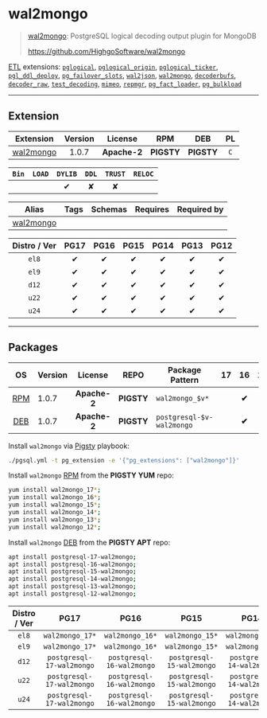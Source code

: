 # wal2mongo


> [wal2mongo](https://github.com/HighgoSoftware/wal2mongo): PostgreSQL logical decoding output plugin for MongoDB
>
> https://github.com/HighgoSoftware/wal2mongo





[ETL](/etl) extensions: [`pglogical`](/pglogical), [`pglogical_origin`](/pglogical_origin), [`pglogical_ticker`](/pglogical_ticker), [`pgl_ddl_deploy`](/pgl_ddl_deploy), [`pg_failover_slots`](/pg_failover_slots), [`wal2json`](/wal2json), [`wal2mongo`](/wal2mongo), [`decoderbufs`](/decoderbufs), [`decoder_raw`](/decoder_raw), [`test_decoding`](/test_decoding), [`mimeo`](/mimeo), [`repmgr`](/repmgr), [`pg_fact_loader`](/pg_fact_loader), [`pg_bulkload`](/pg_bulkload)


-------
## Extension


| Extension | Version | License | RPM | DEB | PL |
|-----------|:-------:|:-------:|:---:|:---:|:--:|
| [wal2mongo](https://github.com/HighgoSoftware/wal2mongo) | 1.0.7 | **<span class="tccyan">Apache-2</span>** | **<span class="tcwarn">PIGSTY</span>** | **<span class="tcwarn">PIGSTY</span>** | `C` |



| `Bin` | `LOAD` | `DYLIB` | `DDL` | `TRUST` | `RELOC` |
|:-----:|:------:|:-------:|:-----:|:-------:|:-------:|
|  |  | <span class="tcblue">✔</span> | <span class="tcwarn">✘</span> | <span class="tcwarn">✘</span> |  |



| Alias | Tags | Schemas | Requires | Required by |
|-------|------|---------|----------|-------------|
| [wal2mongo](/wal2mongo) |  |  |  |  |



| Distro / Ver | PG17 | PG16 | PG15 | PG14 | PG13 | PG12 |
|:------------:|:----:|:----:|:----:|:----:|:----:|:----:|
| `el8` | <span class="tcblue">✔</span> | <span class="tcblue">✔</span> | <span class="tcblue">✔</span> | <span class="tcblue">✔</span> | <span class="tcblue">✔</span> | <span class="tcblue">✔</span> |
| `el9` | <span class="tcblue">✔</span> | <span class="tcblue">✔</span> | <span class="tcblue">✔</span> | <span class="tcblue">✔</span> | <span class="tcblue">✔</span> | <span class="tcblue">✔</span> |
| `d12` | <span class="tcblue">✔</span> | <span class="tcblue">✔</span> | <span class="tcblue">✔</span> | <span class="tcblue">✔</span> | <span class="tcblue">✔</span> | <span class="tcblue">✔</span> |
| `u22` | <span class="tcblue">✔</span> | <span class="tcblue">✔</span> | <span class="tcblue">✔</span> | <span class="tcblue">✔</span> | <span class="tcblue">✔</span> | <span class="tcblue">✔</span> |
| `u24` | <span class="tcblue">✔</span> | <span class="tcblue">✔</span> | <span class="tcblue">✔</span> | <span class="tcblue">✔</span> | <span class="tcblue">✔</span> | <span class="tcblue">✔</span> |





-----------


## Packages


| OS | Version | License | REPO | Package Pattern | 17 | 16 | 15 | 14 | 13 | 12 | Dependency |
|:--:|---------|:-------:|:----:|-----------------|:--:|:--:|:--:|:--:|:--:|:--:|------------|
| [RPM](/rpm) | 1.0.7 | **<span class="tccyan">Apache-2</span>** | **<span class="tcwarn">PIGSTY</span>** | `wal2mongo_$v*` |  | **<span class="tcwarn">✔</span>** | **<span class="tcwarn">✔</span>** | **<span class="tcwarn">✔</span>** | **<span class="tcwarn">✔</span>** |  |  |
| [DEB](/deb) | 1.0.7 | **<span class="tccyan">Apache-2</span>** | **<span class="tcwarn">PIGSTY</span>** | `postgresql-$v-wal2mongo` |  | **<span class="tcwarn">✔</span>** | **<span class="tcwarn">✔</span>** | **<span class="tcwarn">✔</span>** | **<span class="tcwarn">✔</span>** |  |  |



Install `wal2mongo` via [Pigsty](https://pigsty.io/docs/pgext/usage/install/) playbook:

```bash
./pgsql.yml -t pg_extension -e '{"pg_extensions": ["wal2mongo"]}'
```


Install `wal2mongo` [RPM](/rpm) from the **<span class="tcwarn">PIGSTY</span>** **YUM** repo:

```bash
yum install wal2mongo_17*;
yum install wal2mongo_16*;
yum install wal2mongo_15*;
yum install wal2mongo_14*;
yum install wal2mongo_13*;
yum install wal2mongo_12*;
```


Install `wal2mongo` [DEB](/deb) from the **<span class="tcwarn">PIGSTY</span>** **APT** repo:

```bash
apt install postgresql-17-wal2mongo;
apt install postgresql-16-wal2mongo;
apt install postgresql-15-wal2mongo;
apt install postgresql-14-wal2mongo;
apt install postgresql-13-wal2mongo;
apt install postgresql-12-wal2mongo;
```




| Distro / Ver | PG17 | PG16 | PG15 | PG14 | PG13 | PG12 |
|:------------:|:----:|:----:|:----:|:----:|:----:|:----:|
| `el8` | `wal2mongo_17*` | `wal2mongo_16*` | `wal2mongo_15*` | `wal2mongo_14*` | `wal2mongo_13*` | `wal2mongo_12*` |
| `el9` | `wal2mongo_17*` | `wal2mongo_16*` | `wal2mongo_15*` | `wal2mongo_14*` | `wal2mongo_13*` | `wal2mongo_12*` |
| `d12` | `postgresql-17-wal2mongo` | `postgresql-16-wal2mongo` | `postgresql-15-wal2mongo` | `postgresql-14-wal2mongo` | `postgresql-13-wal2mongo` | `postgresql-12-wal2mongo` |
| `u22` | `postgresql-17-wal2mongo` | `postgresql-16-wal2mongo` | `postgresql-15-wal2mongo` | `postgresql-14-wal2mongo` | `postgresql-13-wal2mongo` | `postgresql-12-wal2mongo` |
| `u24` | `postgresql-17-wal2mongo` | `postgresql-16-wal2mongo` | `postgresql-15-wal2mongo` | `postgresql-14-wal2mongo` | `postgresql-13-wal2mongo` | `postgresql-12-wal2mongo` |





